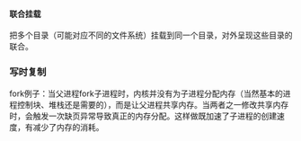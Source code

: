 #### 联合挂载

把多个目录（可能对应不同的文件系统）挂载到同一个目录，对外呈现这些目录的联合。

### 写时复制

fork例子：当父进程fork子进程时，内核并没有为子进程分配内存（当然基本的进程控制块、堆栈还是需要的），而是让父进程共享内存。当两者之一修改共享内存时，会触发一次缺页异常导致真正的内存分配。这样做既加速了子进程的创建速度，有减少了内存的消耗。

